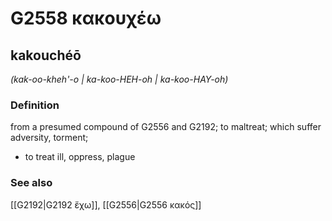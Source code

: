 # G2558 κακουχέω

## kakouchéō

_(kak-oo-kheh'-o | ka-koo-HEH-oh | ka-koo-HAY-oh)_

### Definition

from a presumed compound of G2556 and G2192; to maltreat; which suffer adversity, torment; 

- to treat ill, oppress, plague

### See also

[[G2192|G2192 ἔχω]], [[G2556|G2556 κακός]]
